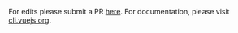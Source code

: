 For edits please submit a PR [here](https://github.com/vuejs/vue-cli-wiki). For documentation, please visit [cli.vuejs.org](https://cli.vuejs.org/).